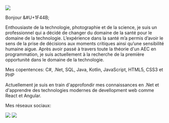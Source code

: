 <img src="https://i.imgur.com/66wrnB7.gif" >


Bonjour &#U+1F44B;

Enthousiaste de la technologie, photographie et de la science, je suis un professionnel qui a décidé de changer du domaine de la santé pour le domaine de la technologie. L’expérience dans la santé m’a permis d’avoir le sens de la prise de décisions aux moments critiques ainsi qu’une sensibilité humaine aigue. Après avoir passé à travers toute la théorie d'un AEC en programmation, je suis actuellement à la recherche de la première opportunité dans le domaine de la technologie.

Mes copentences:
C#, .Net, SQL, Java, Kotlin, JavaScript, HTML5, CSS3 et PHP

Actuellement je suis en train d'approfondir mes connaissances en .Net et d'apprendre des technologies modernes de devellopment web comme React et Angular.


Mes réseaux sociaux: 

[<img src="https://img.shields.io/badge/linkedin-%230077B5.svg?&style=for-the-badge&logo=linkedin&logoColor=white" />](https://www.linkedin.com/in/felipe-oliveira-da-silva-838bb1197/) [<img src = "https://img.shields.io/badge/instagram-%23E4405F.svg?&style=for-the-badge&logo=instagram&logoColor=white">](https://www.instagram.com/felipekodorna/?hl=en)
